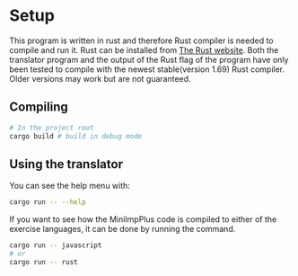 # Setup

This program is written in rust and therefore Rust compiler is needed to compile
and run it. Rust can be installed from [The Rust website](https://www.rust-lang.org/tools/install).
Both the translator program and the output of the Rust flag of the program have only been tested
to compile with the newest stable(version 1.69) Rust compiler. Older versions may work but are not
guaranteed.

## Compiling

```bash
# In the project root
cargo build # build in debug mode
```

## Using the translator

You can see the help menu with:

```bash
cargo run -- --help
```

If you want to see how the MiniImpPlus code is compiled to either of
the exercise languages, it can be done by running the command.

```bash
cargo run -- javascript
# or
cargo run -- rust
```
